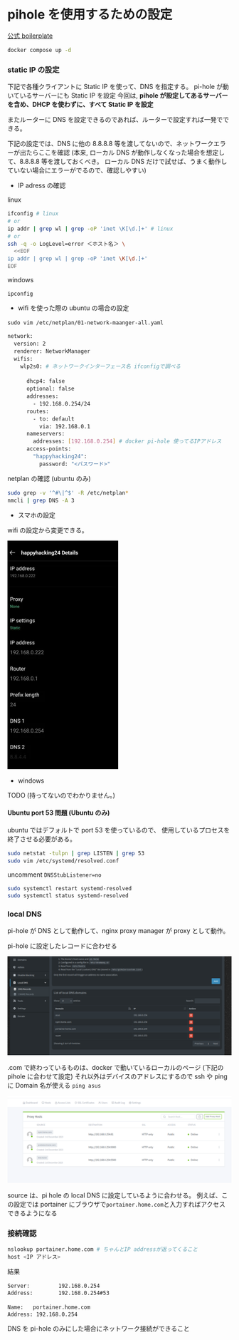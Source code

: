 # pihole を使用するための設定

[公式 boilerplate](https://nginxproxymanager.com/setup/#using-mysql-mariadb-database)

```sh
docker compose up -d
```

### static IP の設定

下記で各種クライアントに Static IP を使って、DNS を指定する。
pi-hole が動いているサーバーにも Static IP を設定
今回は, **pihole が設定してあるサーバーを含め、DHCP を使わずに、すべて Static IP を設定**

またルーターに DNS を設定できるのであれば、ルーターで設定すれば一発でできる。

下記の設定では、DNS に他の 8.8.8.8 等を渡してないので、ネットワークエラーが出たらここを確認
(本来, ローカル DNS が動作しなくなった場合を想定して、8.8.8.8 等を渡しておくべき。
ローカル DNS だけで試せば、うまく動作していない場合にエラーがでるので、確認しやすい)

- IP adress の確認

linux

```sh
ifconfig # linux
# or
ip addr | grep wl | grep -oP 'inet \K[\d.]+' # linux
# or
ssh -q -o LogLevel=error ＜ホスト名＞ \
  <<EOF
ip addr | grep wl | grep -oP 'inet \K[\d.]+'
EOF
```

windows

```
ipconfig
```

- wifi を使った際の ubuntu の場合の設定

`sudo vim /etc/netplan/01-network-maanger-all.yaml`

```sh
network:
  version: 2
  renderer: NetworkManager
  wifis:
    wlp2s0: # ネットワークインターフェース名 ifconfigで調べる

      dhcp4: false
      optional: false
      addresses:
        - 192.168.0.254/24
      routes:
        - to: default
          via: 192.168.0.1
      nameservers:
        addresses: [192.168.0.254] # docker pi-hole 使ってるIPアドレス
      access-points:
        "happyhacking24":
          password: "<パスワード>"
```

netplan の確認 (ubuntu のみ)

```sh
sudo grep -v '^#\|^$' -R /etc/netplan*
nmcli | grep DNS -A 3
```

- スマホの設定

wifi の設定から変更できる。

![phone_static_ip](./images/phone_static_ip.png)

- windows

TODO
(持ってないのでわかりません。)

#### Ubuntu port 53 問題 (Ubuntu のみ)

ubuntu ではデフォルトで port 53 を使っているので、
使用しているプロセスを終了させる必要がある。

```sh
sudo netstat -tulpn | grep LISTEN | grep 53
sudo vim /etc/systemd/resolved.conf
```

uncomment `DNSStubListener=no`

```sh
sudo systemctl restart systemd-resolved
sudo systemctl status systemd-resolved
```

### local DNS

pi-hole が DNS として動作して、nginx proxy manager が proxy として動作。

pi-hole に設定したレコードに合わせる

![localDNS](./images/localDNS.png)

.com で終わっているものは、docker で動いているローカルのページ (下記の pihole に合わせて設定)
それ以外はデバイスのアドレスにするので ssh や ping に Domain 名が使える
`ping asus`

![Proxy host](./images/proxy_host.png)

source は、pi hole の local DNS に設定しているように合わせる。
例えば、この設定では portainer にブラウザで`portainer.home.com`と入力すればアクセスできるようになる

### 接続確認

```sh
nslookup portainer.home.com # ちゃんとIP addressが返ってくること
host <IP アドレス>
```

結果

```
Server:         192.168.0.254
Address:        192.168.0.254#53

Name:   portainer.home.com
Address: 192.168.0.254
```

DNS を pi-hole のみにした場合にネットワーク接続ができること
